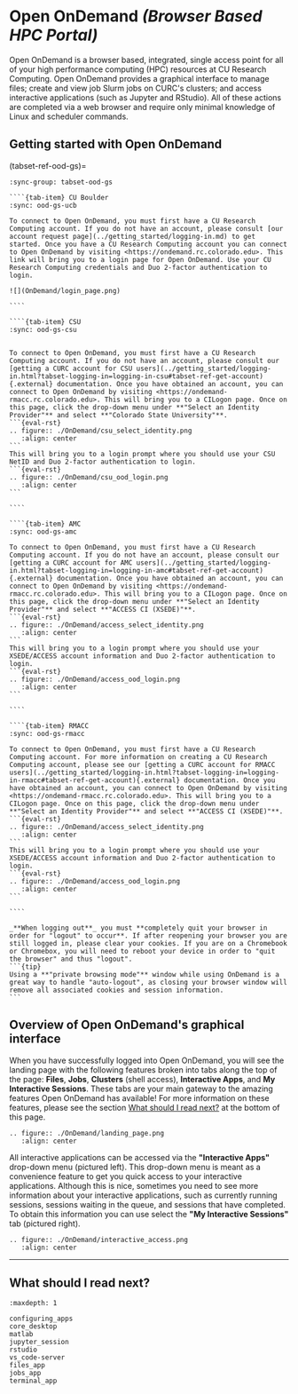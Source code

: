 # Open OnDemand _(Browser Based HPC Portal)_

Open OnDemand is a browser based, integrated, single access point for all of your high performance computing (HPC) resources at CU Research Computing. Open OnDemand provides a graphical interface to manage files; create and view job Slurm jobs on CURC's clusters; and access interactive applications (such as Jupyter and RStudio). All of these actions are completed via a web browser and require only minimal knowledge of Linux and scheduler commands.

## Getting started with Open OnDemand

(tabset-ref-ood-gs)=
`````{tab-set}
:sync-group: tabset-ood-gs

````{tab-item} CU Boulder
:sync: ood-gs-ucb

To connect to Open OnDemand, you must first have a CU Research Computing account. If you do not have an account, please consult [our account request page](../getting_started/logging-in.md) to get started. Once you have a CU Research Computing account you can connect to Open OnDemand by visiting <https://ondemand.rc.colorado.edu>. This link will bring you to a login page for Open OnDemand. Use your CU Research Computing credentials and Duo 2-factor authentication to login.

![](OnDemand/login_page.png)

````

````{tab-item} CSU
:sync: ood-gs-csu


To connect to Open OnDemand, you must first have a CU Research Computing account. If you do not have an account, please consult our [getting a CURC account for CSU users](../getting_started/logging-in.html?tabset-logging-in=logging-in-csu#tabset-ref-get-account){.external} documentation. Once you have obtained an account, you can connect to Open OnDemand by visiting <https://ondemand-rmacc.rc.colorado.edu>. This will bring you to a CILogon page. Once on this page, click the drop-down menu under **"Select an Identity Provider"** and select **"Colorado State University"**. 
```{eval-rst}
.. figure:: ./OnDemand/csu_select_identity.png
   :align: center
```
This will bring you to a login prompt where you should use your CSU NetID and Duo 2-factor authentication to login. 
```{eval-rst}
.. figure:: ./OnDemand/csu_ood_login.png
   :align: center
```

````

````{tab-item} AMC
:sync: ood-gs-amc

To connect to Open OnDemand, you must first have a CU Research Computing account. If you do not have an account, please consult our [getting a CURC account for AMC users](../getting_started/logging-in.html?tabset-logging-in=logging-in-amc#tabset-ref-get-account){.external} documentation. Once you have obtained an account, you can connect to Open OnDemand by visiting <https://ondemand-rmacc.rc.colorado.edu>. This will bring you to a CILogon page. Once on this page, click the drop-down menu under **"Select an Identity Provider"** and select **"ACCESS CI (XSEDE)"**. 
```{eval-rst}
.. figure:: ./OnDemand/access_select_identity.png
   :align: center
```
This will bring you to a login prompt where you should use your XSEDE/ACCESS account information and Duo 2-factor authentication to login. 
```{eval-rst}
.. figure:: ./OnDemand/access_ood_login.png
   :align: center
```

````

````{tab-item} RMACC
:sync: ood-gs-rmacc

To connect to Open OnDemand, you must first have a CU Research Computing account. For more information on creating a CU Research Computing account, please see our [getting a CURC account for RMACC users](../getting_started/logging-in.html?tabset-logging-in=logging-in-rmacc#tabset-ref-get-account){.external} documentation. Once you have obtained an account, you can connect to Open OnDemand by visiting <https://ondemand-rmacc.rc.colorado.edu>. This will bring you to a CILogon page. Once on this page, click the drop-down menu under **"Select an Identity Provider"** and select **"ACCESS CI (XSEDE)"**. 
```{eval-rst}
.. figure:: ./OnDemand/access_select_identity.png
   :align: center
```
This will bring you to a login prompt where you should use your XSEDE/ACCESS account information and Duo 2-factor authentication to login. 
```{eval-rst}
.. figure:: ./OnDemand/access_ood_login.png
   :align: center
```

````
`````

````{important}
_**When logging out**_ you must **completely quit your browser in order for "logout" to occur**. If after reopening your browser you are still logged in, please clear your cookies. If you are on a Chromebook or Chromebox, you will need to reboot your device in order to "quit the browser" and thus "logout".  
```{tip}
Using a **"private browsing mode"** window while using OnDemand is a great way to handle "auto-logout", as closing your browser window will remove all associated cookies and session information. 
```
````

## Overview of Open OnDemand's graphical interface 

When you have successfully logged into Open OnDemand, you will see the landing page with the following features broken into tabs along the top of the page: __Files__, __Jobs__, __Clusters__ (shell access), __Interactive Apps__, and __My Interactive Sessions__. These tabs are your main gateway to the amazing features Open OnDemand has available! For more information on these features, please see the section [What should I read next?](#what-should-i-read-next) at the bottom of this page. 
```{eval-rst}
.. figure:: ./OnDemand/landing_page.png
   :align: center
```
All interactive applications can be accessed via the **"Interactive Apps"** drop-down menu (pictured left). This drop-down menu is meant as a convenience feature to get you quick access to your interactive applications. Although this is nice, sometimes you need to see more information about your interactive applications, such as currently running sessions, sessions waiting in the queue, and sessions that have completed. To obtain this information you can use select the **"My Interactive Sessions"** tab (pictured right).
```{eval-rst}
.. figure:: ./OnDemand/interactive_access.png
   :align: center
```

---

## What should I read next? 

```{toctree}
:maxdepth: 1

configuring_apps
core_desktop
matlab
jupyter_session
rstudio
vs_code-server
files_app
jobs_app
terminal_app

```
